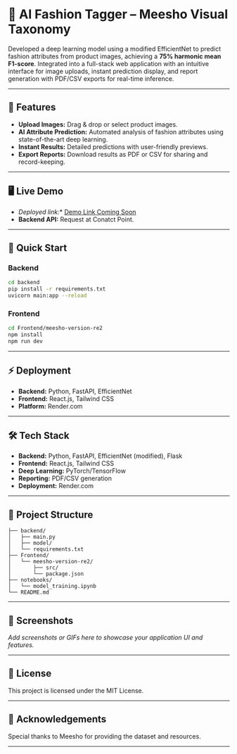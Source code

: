 # 👗 AI Fashion Tagger – Meesho Visual Taxonomy

Developed a deep learning model using a modified EfficientNet to predict fashion attributes from product images, achieving a **75% harmonic mean F1-score**. Integrated into a full-stack web application with an intuitive interface for image uploads, instant prediction display, and report generation with PDF/CSV exports for real-time inference.

---

## 🌟 Features

- **Upload Images:** Drag & drop or select product images.
- **AI Attribute Prediction:** Automated analysis of fashion attributes using state-of-the-art deep learning.
- **Instant Results:** Detailed predictions with user-friendly previews.
- **Export Reports:** Download results as PDF or CSV for sharing and record-keeping.

---

## 🖥️ Live Demo

- *Deployed link:** [Demo Link Coming Soon](https://fashion-ai-tagger-meesho-1.onrender.com)
- **Backend API:** Request at Conatct Point.

---

## 🚀 Quick Start

### Backend
```bash
cd backend
pip install -r requirements.txt
uvicorn main:app --reload
```

### Frontend
```bash
cd Frontend/meesho-version-re2
npm install
npm run dev
```

---

## ⚡ Deployment

- **Backend:** Python, FastAPI, EfficientNet
- **Frontend:** React.js, Tailwind CSS
- **Platform:** Render.com

---

## 🛠 Tech Stack

- **Backend:** Python, FastAPI, EfficientNet (modified), Flask
- **Frontend:** React.js, Tailwind CSS
- **Deep Learning:** PyTorch/TensorFlow
- **Reporting:** PDF/CSV generation
- **Deployment:** Render.com

---

## 📂 Project Structure

```plaintext
├── backend/
│   ├── main.py
│   ├── model/
│   └── requirements.txt
├── Frontend/
│   └── meesho-version-re2/
│       ├── src/
│       └── package.json
├── notebooks/
│   └── model_training.ipynb
└── README.md
```

---

## 📸 Screenshots

_Add screenshots or GIFs here to showcase your application UI and features._

---

## 📄 License

This project is licensed under the MIT License.

---

## 🙌 Acknowledgements

Special thanks to Meesho for providing the dataset and resources.

---
